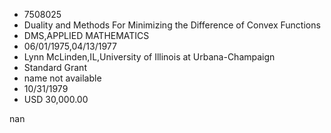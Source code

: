 
* 7508025
* Duality and Methods For Minimizing the Difference of Convex Functions
* DMS,APPLIED MATHEMATICS
* 06/01/1975,04/13/1977
* Lynn McLinden,IL,University of Illinois at Urbana-Champaign
* Standard Grant
*   name not available
* 10/31/1979
* USD 30,000.00

nan
